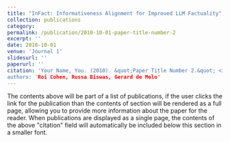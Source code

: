 ```yaml
---
title: "InFact: Informativeness Alignment for Improved LLM Factuality"
collection: publications
category: 
permalink: /publication/2010-10-01-paper-title-number-2
excerpt: ''
date: 2010-10-01
venue: 'Journal 1'
slidesurl: ''
paperurl: ''
citation: 'Your Name, You. (2010). &quot;Paper Title Number 2.&quot; <i>Journal 1</i>. 1(2).
authors: 'Roi Cohen, Russa Biswas, Gerard de Melo'
---
```


The contents above will be part of a list of publications, if the user clicks the link for the publication than the contents of section will be rendered as a full page, allowing you to provide more information about the paper for the reader. When publications are displayed as a single page, the contents of the above "citation" field will automatically be included below this section in a smaller font.